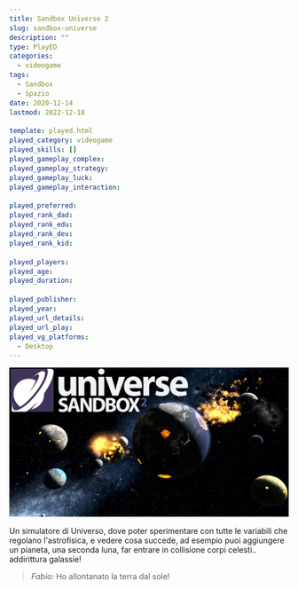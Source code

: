 ```yaml
---
title: Sandbox Universe 2
slug: sandbox-universe
description: ""
type: PlayED
categories:
  - videogame
tags:
  - Sandbox
  - Spazio
date: 2020-12-14
lastmod: 2022-12-18

template: played.html
played_category: videogame
played_skills: []
played_gameplay_complex:
played_gameplay_strategy:
played_gameplay_luck:
played_gameplay_interaction:

played_preferred:
played_rank_dad: 
played_rank_edu:
played_rank_dev:
played_rank_kid: 

played_players: 
played_age: 
played_duration: 

played_publisher: 
played_year: 
played_url_details: 
played_url_play: 
played_vg_platforms:
  - Desktop
---
```


![](img/sandbox-universe.webp)

Un simulatore di Universo, dove poter sperimentare con tutte le variabili che regolano l'astrofisica, e vedere cosa succede, ad esempio puoi aggiungere un pianeta, una seconda luna, far entrare in collisione corpi celesti.. addirittura galassie!

> *Fabio:*
> Ho allontanato la terra dal sole!
